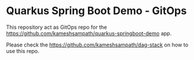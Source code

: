 # Quarkus Spring Boot Demo - GitOps

This repository act as GitOps repo for the <https://github.com/kameshsampath/quarkus-springboot-demo> app.

Please check the <https://github.com/kameshsampath/dag-stack> on how to use this repo.

